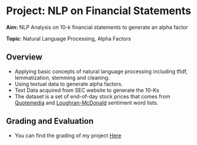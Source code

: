 # Project: NLP on Financial Statements

**Aim:** NLP Analysis on 10-k financial statements to generate an alpha factor

**Topic**: Natural Language Processing, Alpha Factors

## Overview
* Applying basic concepts of natural language processing including tfidf, lemmatization, stemming and cleaning. 
* Using textual data to generate alpha factors. 
* Text Data acquired from SEC website to generate the 10-Ks 
* The dataset is a set of end-of-day stock prices that comes from [Quotemedia](http://www.quotemedia.com/) and [Loughran-McDonald](https://sraf.nd.edu/textual-analysis/resources/) sentiment word lists.

## Grading and Evaluation 

* You can find the grading of my project [Here](https://review.udacity.com/#!/reviews/2318583)
